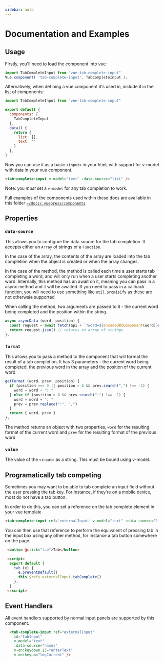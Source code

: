 ```yaml
---
sidebar: auto
---
```


# Documentation and Examples

## Usage

Firstly, you'll need to load the component into vue:

``` JavaScript
import TabCompleteInput from "vue-tab-complete-input"
Vue.component( 'tab-complete-input', TabCompleteInput );
```

Alternatively, when defining a vue component it's used in, include it in the list of components:

``` JavaScript
import TabCompleteInput from "vue-tab-complete-input"

export default {
  components: {
    TabCompleteInput
  },
  data() {
    return {
      list: [],
      text: ''
    }
  },
}
```

Now you can use it as a basic `<input>` in your html, with support for v-model with data in your vue component.

``` html
<tab-complete-input v-model="text" :data-source="list" />
```

<DocContainer>
  <BasicExample />
</DocContainer>

Note: you _must_ set a `v-model` for any tab completion to work.

Full examples of the components used within these docs are available in this folder [`~/docs/.vuepress/components`](https://github.com/rymate1234/tab-complete-input-vue/tree/master/docs/.vuepress/components)

## Properties

### `data-source`

This allows you to configure the data source for the tab completion. It accepts either an `Array` of strings or a `Function`.

In the case of the array, the contents of the array are loaded into the tab completion when the object is created or when the array changes.

In the case of the method, the method is called each time a user starts tab completing a word, and will only run when a user starts completing another word.
Internally, this method has an await on it, meaning you can pass in a async method and it will be awaited. If you need to pass in a callback function, you will 
need to use something like `util.promisify` as these are not otherwsie supported

When calling the method, two arguments are passed to it - the current word being completed and the position within the string.

``` JavaScript
async asyncData (word, position) {
  const request = await fetch(api + `?word=${encodeURIComponent(word)}&pos=${encodeURIComponent(position)}`)
  return request.json() // returns an array of strings
}, 
```

<DocContainer>
  <AsyncExample />
</DocContainer>

### `format`

This allows you to pass a method to the component that will format the result of a tab completion. It has 3 parameters - the current word being completed, the previous word in the array and the position of the current word.

```JavaScript
getFormat (word, prev, position) {
  if (position === 0 || position > 0 && prev.search(",") !== -1) {
    word = word + ": "
  } else if (position > 0 && prev.search(":") !== -1) {
    word = word + ": "
    prev = prev.replace(":", ",")
  }
  return { word, prev }
}, 

```

<DocContainer>
  <FormatExample />
</DocContainer>

The method returns an object with two properties, `word` for the resulting format of the current word and `prev` for the resulting format of the previous word.

### `value`

The value of the `<input>` as a string. This must be bound using v-model.

<DocContainer>
  <BasicExample :showText='true' />
</DocContainer>

## Programatically tab competing

Sometimes you may want to be able to tab complete an input field without the user pressing the tab key. For instance, if they're on a mobile device, most do not have a tab button. 

In order to do this, you can set a reference on the tab complete element in your vue template

```html
<tab-complete-input ref='externalInput' v-model="text" :data-source="list" />
```

You can then use that reference to perform the equivalent of pressing tab in the input box using any other method, for instance a tab button somewhere on the page. 

```html
 <button @click="tab">Tab</button>
 
 <script>
  export default {
    tab (e) {
      e.preventDefault()
      this.$refs.externalInput.tabComplete()
    },
  }
 </script>
```

<DocContainer>
  <BasicExample :showTab='true' />
</DocContainer>

## Event Handlers

All event handlers supported by normal input panels are supported by this component.

```html
  <tab-complete-input ref="externalInput" 
    id="tabInput" 
    v-model="text" 
    :data-source="names" 
    v-on:keydown.13="enterText" 
    v-on:keyup="logCurrent" />
```

<DocContainer>
  <BasicExample :testEvents='true' />
</DocContainer>
